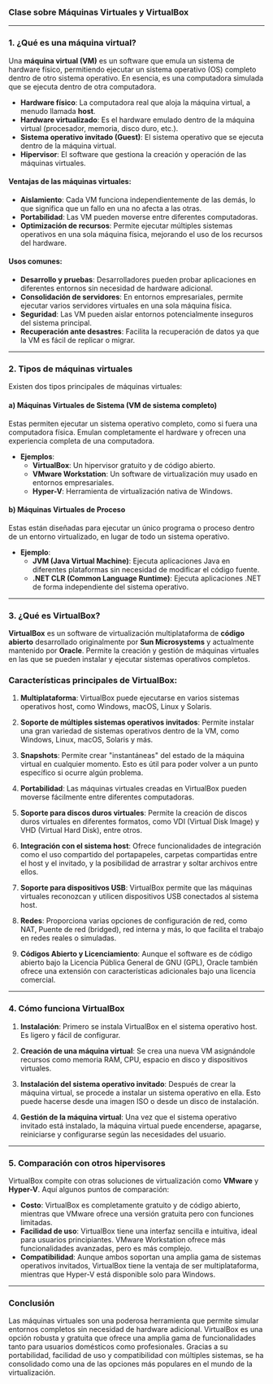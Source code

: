 ### Clase sobre Máquinas Virtuales y VirtualBox

---

### 1. ¿Qué es una máquina virtual?

Una **máquina virtual (VM)** es un software que emula un sistema de hardware físico, permitiendo ejecutar un sistema operativo (OS) completo dentro de otro sistema operativo. En esencia, es una computadora simulada que se ejecuta dentro de otra computadora. 

- **Hardware físico**: La computadora real que aloja la máquina virtual, a menudo llamada **host**.
- **Hardware virtualizado**: Es el hardware emulado dentro de la máquina virtual (procesador, memoria, disco duro, etc.).
- **Sistema operativo invitado (Guest)**: El sistema operativo que se ejecuta dentro de la máquina virtual.
- **Hipervisor**: El software que gestiona la creación y operación de las máquinas virtuales.

#### Ventajas de las máquinas virtuales:
- **Aislamiento**: Cada VM funciona independientemente de las demás, lo que significa que un fallo en una no afecta a las otras.
- **Portabilidad**: Las VM pueden moverse entre diferentes computadoras.
- **Optimización de recursos**: Permite ejecutar múltiples sistemas operativos en una sola máquina física, mejorando el uso de los recursos del hardware.

#### Usos comunes:
- **Desarrollo y pruebas**: Desarrolladores pueden probar aplicaciones en diferentes entornos sin necesidad de hardware adicional.
- **Consolidación de servidores**: En entornos empresariales, permite ejecutar varios servidores virtuales en una sola máquina física.
- **Seguridad**: Las VM pueden aislar entornos potencialmente inseguros del sistema principal.
- **Recuperación ante desastres**: Facilita la recuperación de datos ya que la VM es fácil de replicar o migrar.

---

### 2. Tipos de máquinas virtuales

Existen dos tipos principales de máquinas virtuales:

#### a) Máquinas Virtuales de Sistema (VM de sistema completo)
Estas permiten ejecutar un sistema operativo completo, como si fuera una computadora física. Emulan completamente el hardware y ofrecen una experiencia completa de una computadora.

- **Ejemplos**:
  - **VirtualBox**: Un hipervisor gratuito y de código abierto.
  - **VMware Workstation**: Un software de virtualización muy usado en entornos empresariales.
  - **Hyper-V**: Herramienta de virtualización nativa de Windows.

#### b) Máquinas Virtuales de Proceso
Estas están diseñadas para ejecutar un único programa o proceso dentro de un entorno virtualizado, en lugar de todo un sistema operativo.

- **Ejemplo**:
  - **JVM (Java Virtual Machine)**: Ejecuta aplicaciones Java en diferentes plataformas sin necesidad de modificar el código fuente.
  - **.NET CLR (Common Language Runtime)**: Ejecuta aplicaciones .NET de forma independiente del sistema operativo.

---

### 3. ¿Qué es VirtualBox?

**VirtualBox** es un software de virtualización multiplataforma de **código abierto** desarrollado originalmente por **Sun Microsystems** y actualmente mantenido por **Oracle**. Permite la creación y gestión de máquinas virtuales en las que se pueden instalar y ejecutar sistemas operativos completos.

### Características principales de VirtualBox:

1. **Multiplataforma**: VirtualBox puede ejecutarse en varios sistemas operativos host, como Windows, macOS, Linux y Solaris.

2. **Soporte de múltiples sistemas operativos invitados**: Permite instalar una gran variedad de sistemas operativos dentro de la VM, como Windows, Linux, macOS, Solaris y más.

3. **Snapshots**: Permite crear "instantáneas" del estado de la máquina virtual en cualquier momento. Esto es útil para poder volver a un punto específico si ocurre algún problema.

4. **Portabilidad**: Las máquinas virtuales creadas en VirtualBox pueden moverse fácilmente entre diferentes computadoras.

5. **Soporte para discos duros virtuales**: Permite la creación de discos duros virtuales en diferentes formatos, como VDI (Virtual Disk Image) y VHD (Virtual Hard Disk), entre otros.

6. **Integración con el sistema host**: Ofrece funcionalidades de integración como el uso compartido del portapapeles, carpetas compartidas entre el host y el invitado, y la posibilidad de arrastrar y soltar archivos entre ellos.

7. **Soporte para dispositivos USB**: VirtualBox permite que las máquinas virtuales reconozcan y utilicen dispositivos USB conectados al sistema host.

8. **Redes**: Proporciona varias opciones de configuración de red, como NAT, Puente de red (bridged), red interna y más, lo que facilita el trabajo en redes reales o simuladas.

9. **Códigos Abierto y Licenciamiento**: Aunque el software es de código abierto bajo la Licencia Pública General de GNU (GPL), Oracle también ofrece una extensión con características adicionales bajo una licencia comercial.

---

### 4. Cómo funciona VirtualBox

1. **Instalación**: Primero se instala VirtualBox en el sistema operativo host. Es ligero y fácil de configurar.

2. **Creación de una máquina virtual**: Se crea una nueva VM asignándole recursos como memoria RAM, CPU, espacio en disco y dispositivos virtuales.

3. **Instalación del sistema operativo invitado**: Después de crear la máquina virtual, se procede a instalar un sistema operativo en ella. Esto puede hacerse desde una imagen ISO o desde un disco de instalación.

4. **Gestión de la máquina virtual**: Una vez que el sistema operativo invitado está instalado, la máquina virtual puede encenderse, apagarse, reiniciarse y configurarse según las necesidades del usuario.

---

### 5. Comparación con otros hipervisores

VirtualBox compite con otras soluciones de virtualización como **VMware** y **Hyper-V**. Aquí algunos puntos de comparación:

- **Costo**: VirtualBox es completamente gratuito y de código abierto, mientras que VMware ofrece una versión gratuita pero con funciones limitadas.
- **Facilidad de uso**: VirtualBox tiene una interfaz sencilla e intuitiva, ideal para usuarios principiantes. VMware Workstation ofrece más funcionalidades avanzadas, pero es más complejo.
- **Compatibilidad**: Aunque ambos soportan una amplia gama de sistemas operativos invitados, VirtualBox tiene la ventaja de ser multiplataforma, mientras que Hyper-V está disponible solo para Windows.

---

### Conclusión

Las máquinas virtuales son una poderosa herramienta que permite simular entornos completos sin necesidad de hardware adicional. VirtualBox es una opción robusta y gratuita que ofrece una amplia gama de funcionalidades tanto para usuarios domésticos como profesionales. Gracias a su portabilidad, facilidad de uso y compatibilidad con múltiples sistemas, se ha consolidado como una de las opciones más populares en el mundo de la virtualización.

